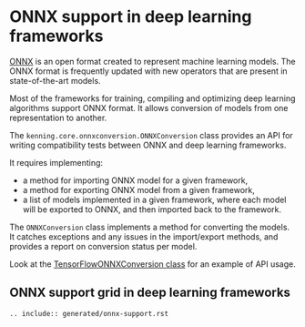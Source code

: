 # ONNX support in deep learning frameworks

[ONNX](https://onnx.ai/) is an open format created to represent machine learning models.
The ONNX format is frequently updated with new operators that are present in state-of-the-art models.

Most of the frameworks for training, compiling and optimizing deep learning algorithms support ONNX format.
It allows conversion of models from one representation to another.

The `kenning.core.onnxconversion.ONNXConversion` class provides an API for writing compatibility tests between ONNX and deep learning frameworks.

It requires implementing:

* a method for importing ONNX model for a given framework,
* a method for exporting ONNX model from a given framework,
* a list of models implemented in a given framework, where each model will be exported to ONNX, and then imported back to the framework.

The `ONNXConversion` class implements a method for converting the models.
It catches exceptions and any issues in the import/export methods, and provides a report on conversion status per model.

Look at the [TensorFlowONNXConversion class](https://github.com/antmicro/kenning/blob/main/kenning/onnxconverters/tensorflow.py) for an example of API usage.

## ONNX support grid in deep learning frameworks

```{eval-rst}
.. include:: generated/onnx-support.rst
```
